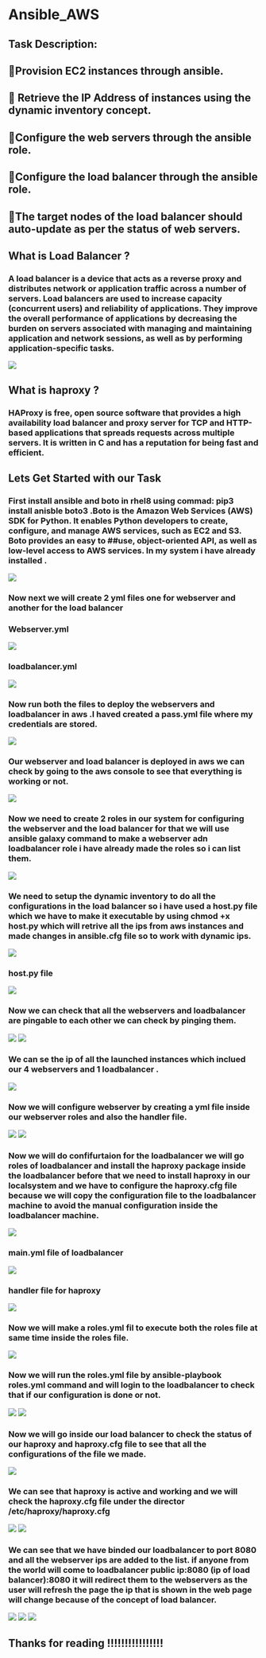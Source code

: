 # Ansible_AWS
## Task Description:

## 🔅Provision EC2 instances through ansible.

## 🔅 Retrieve the IP Address of instances using the dynamic inventory concept.

## 🔅Configure the web servers through the ansible role.

## 🔅Configure the load balancer through the ansible role.

## 🔅The target nodes of the load balancer should auto-update as per the status of web servers.

## What is Load Balancer ?
### A load balancer is a device that acts as a reverse proxy and distributes network or application traffic across a number of servers. Load balancers are used to increase capacity (concurrent users) and reliability of applications. They improve the overall performance of applications by decreasing the burden on servers associated with managing and maintaining application and network sessions, as well as by performing application-specific tasks.

<img src = "images/0.png">

## What is haproxy ?
### HAProxy is free, open source software that provides a high availability load balancer and proxy server for TCP and HTTP-based applications that spreads requests across multiple servers. It is written in C and has a reputation for being fast and efficient.

## Lets Get Started with our Task
### First install ansible and boto in rhel8 using commad: pip3 install anisble boto3 .Boto is the Amazon Web Services (AWS) SDK for Python. It enables Python developers to create, configure, and manage AWS services, such as EC2 and S3. Boto provides an easy to ##use, object-oriented API, as well as low-level access to AWS services. In my system i have already installed .

<img src = "images/0 (1).png">

### Now next we will create 2 yml files one for webserver and another for the load balancer

### Webserver.yml

<img src = "images/0 (2).png">

### loadbalancer.yml
<img src = "images/0 (3).png">

### Now run both the files to deploy the webservers and loadbalancer in aws .I haved created a pass.yml file where my credentials are stored.

<img src = "images/0 (4).png">

### Our webserver and load balancer is deployed in aws we can check by going to the aws console to see that everything is working or not.

<img src = "images/0 (5).png">

### Now we need to create 2 roles in our system for configuring the webserver and the load balancer for that we will use ansible galaxy command to make a webserver adn loadbalancer role i have already made the roles so i can list them.

<img src = "images/0 (6).png">

### We need to setup the dynamic inventory to do all the configurations in the load balancer so i have used a host.py file which we have to make it executable by using chmod +x host.py which will retrive all the ips from aws instances and made changes in ansible.cfg file so to work with dynamic ips.

<img src = "images/0 (7).png">

### host.py file

<img src = "images/0 (8).png">

### Now we can check that all the webservers and loadbalancer are pingable to each other we can check by pinging them.

<img src = "images/0 (9).png">
<img src = "images/0 (10).png">

### We can se the ip of all the launched instances which inclued our 4 webservers and 1 loadbalancer .

<img src = "images/0 (11).png">

### Now we will configure webserver by creating a yml file inside our webserver roles and also the handler file.

<img src = "images/0 (12).png">
<img src = "images/0 (13).png">

### Now we will do confifurtaion for the loadbalancer we will go roles of loadbalancer and install the haproxy package inside the loadbalancer before that we need to install haproxy in our localsystem and we have to configure the haproxy.cfg file because we will copy the configuration file to the loadbalancer machine to avoid the manual configuration inside the loadbalancer machine.

<img src = "images/0 (14).png">

### main.yml file of loadbalancer

<img src = "images/0 (15).png">

### handler file for haproxy

<img src = "images/0 (16).png">

### Now we will make a roles.yml fil to execute both the roles file at same time inside the roles file.

<img src = "images/0 (17).png">

### Now we will run the roles.yml file by ansible-playbook roles.yml command and will login to the loadbalancer to check that if our configuration is done or not.

<img src = "images/0 (18).png">
<img src = "images/0 (19).png">

### Now we will go inside our load balancer to check the status of our haproxy and haproxy.cfg file to see that all the configurations of the file we made.

<img src = "images/0 (20).png">

### We can see that haproxy is active and working and we will check the haproxy.cfg file under the director /etc/haproxy/haproxy.cfg

<img src = "images/0 (21).png">
<img src = "images/0 (22).png">

### We can see that we have binded our loadbalancer to port 8080 and all the webserver ips are added to the list. if anyone from the world will come to loadbalancer public ip:8080 (ip of load balancer):8080 it will redirect them to the webservers as the user will refresh the page the ip that is shown in the web page will change because of the concept of load balancer.

<img src = "images/0 (23).png">
<img src = "images/0 (24).png">
<img src = "images/0 (25).png">

## Thanks for reading !!!!!!!!!!!!!!!!
